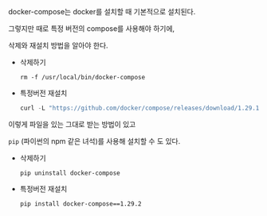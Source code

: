 docker-compose는 docker를 설치할 때 기본적으로 설치된다.

그렇지만 때로 특정 버전의 compose를 사용해야 하기에,

삭제와 재설치 방법을 알아야 한다.

- 삭제하기
    
    `rm -f /usr/local/bin/docker-compose`
    
- 특정버전 재설치
    
    ```jsx
    curl -L "https://github.com/docker/compose/releases/download/1.29.1/docker-compose-$(uname -s)-$(uname -m)" -o /usr/local/bin/docker-compose && chmod +x /usr/local/bin/docker-compose
    ```
    

이렇게 파일을 있는 그대로 받는 방법이 있고

`pip` (파이썬의 npm 같은 녀석)를 사용해 설치할 수 도 있다.

- 삭제하기
    
    `pip uninstall docker-compose`
    
- 특정버전 재설치
    
    `pip install docker-compose==1.29.2`